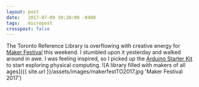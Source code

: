 ```yaml
---
layout: post
date: 	2017-07-09 10:38:00 -0400
tags: 	micropost
crosspost: false
---
```


The Toronto Reference Library is overflowing with creative energy for [Maker Festival](http://makerfestival.ca/) this weekend. I stumbled upon it yesterday and walked around in awe. I was feeling inspired, so I picked up the [Arduino Starter Kit](https://elmwoodelectronics.ca/collections/arduino/products/arduino-starter-kit) to start exploring physical computing.
![A library filled with makers of all ages]({{ site.url }}/assets/images/makerfestTO2017.jpg 'Maker Festival 2017')